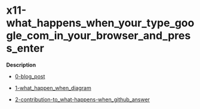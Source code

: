 # x11-what_happens_when_your_type_google_com_in_your_browser_and_press_enter

**Description**

- <a href="https://github.com/Xclusive09/alx-system_engineering-devops/blob/master/0x11-what_happens_when_your_type_google_com_in_your_browser_and_press_enter/0-blog_post">0-blog_post</a>

- <a href="https://github.com/Xclusive09/alx-system_engineering-devops/blob/master/0x11-what_happens_when_your_type_google_com_in_your_browser_and_press_enter/1-what_happen_when_diagram"> 1-what_happen_when_diagram</a>

- <a href="https://github.com/Xclusive09/alx-system_engineering-devops/blob/master/0x11-what_happens_when_your_type_google_com_in_your_browser_and_press_enter/2-contribution-to_what-happens-when_github_answer"> 2-contribution-to_what-happens-when_github_answer </a>